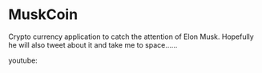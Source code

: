 # MuskCoin
Crypto currency application to catch the attention of Elon Musk. 
Hopefully he will also tweet about it and take me to space......

youtube: 
